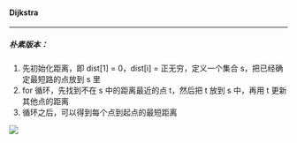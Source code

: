 #### Dijkstra

---------------

##### 朴素版本：

1. 先初始化距离，即 dist[1] = 0，dist[i] = 正无穷，定义一个集合 s，把已经确定最短路的点放到 s 里
2. for 循环，先找到不在 s 中的距离最近的点 t，然后把 t 放到 s 中，再用 t 更新其他点的距离
3. 循环之后，可以得到每个点到起点的最短距离

![](C:\Users\冬黎\OneDrive\桌面\Learn\img\算法基础课\算法基础课第三讲：搜索与图论\朴素Dijkstra.png)

